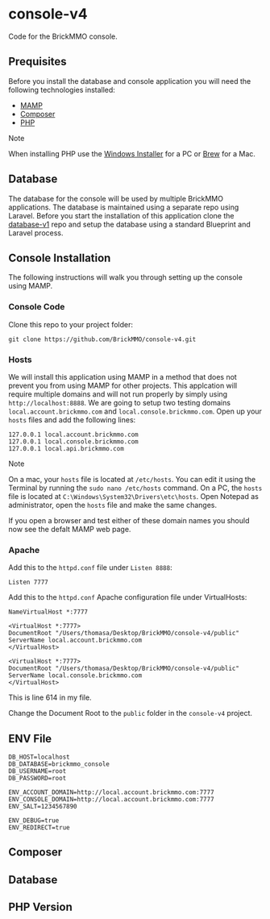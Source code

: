 # console-v4
Code for the BrickMMO console.

## Prequisites

Before you install the database and console application you will need the following technologies installed:

 - [MAMP](https://www.mamp.info/)
 - [Composer](https://getcomposer.org/)
 - [PHP](https://php.net)

> [!NOTE]  
> When installing PHP use the [Windows Installer](https://www.php.net/manual/en/install.windows.php) for a PC or [Brew](https://formulae.brew.sh/formula/php) for a Mac.

## Database

The database for the console will be used by multiple BrickMMO applications. The database is maintained using a separate repo using Laravel. Before you start the installation of this application clone the [database-v1](https://github.com/BrickMMO/database-v1) repo and setup the database using a standard Blueprint and Laravel process.

## Console Installation

The following instructions will walk you through setting up the console using MAMP.

### Console Code

Clone this repo to your project folder:

```
git clone https://github.com/BrickMMO/console-v4.git
```

### Hosts

We will install this application using MAMP in a method that does not prevent you from using MAMP for other projects. This applcation will require multiple domains and will not run properly by simply using `http://localhost:8888`. We are going to setup two testing domains `local.account.brickmmo.com` and `local.console.brickmmo.com`. Open up your `hosts` files and add the following lines:

```
127.0.0.1 local.account.brickmmo.com 
127.0.0.1 local.console.brickmmo.com
127.0.0.1 local.api.brickmmo.com
```

> [!NOTE]
> On a mac, your `hosts` file is located at `/etc/hosts`. You can edit it using the Terminal by running the `sudo nano /etc/hosts` command. On a PC, the `hosts` file is located at `C:\Windows\System32\Drivers\etc\hosts`. Open Notepad as administrator, open the `hosts` file and make the same changes.

If you open a browser and test either of these domain names you should now see the defalt MAMP web page.



### Apache

Add this to the `httpd.conf` file under `Listen 8888`:

```
Listen 7777
```

Add this to the `httpd.conf` Apache configuration file under VirtualHosts:

```
NameVirtualHost *:7777

<VirtualHost *:7777> 
DocumentRoot "/Users/thomasa/Desktop/BrickMMO/console-v4/public" 
ServerName local.account.brickmmo.com
</VirtualHost>

<VirtualHost *:7777>
DocumentRoot "/Users/thomasa/Desktop/BrickMMO/console-v4/public" 
ServerName local.console.brickmmo.com
</VirtualHost>
```

This is line 614 in my file.

Change the Document Root to the `public` folder in the `console-v4` project.

## ENV File

```
DB_HOST=localhost
DB_DATABASE=brickmmo_console
DB_USERNAME=root
DB_PASSWORD=root

ENV_ACCOUNT_DOMAIN=http://local.account.brickmmo.com:7777
ENV_CONSOLE_DOMAIN=http://local.account.brickmmo.com:7777
ENV_SALT=1234567890

ENV_DEBUG=true
ENV_REDIRECT=true
```

## Composer

## Database

## PHP Version
